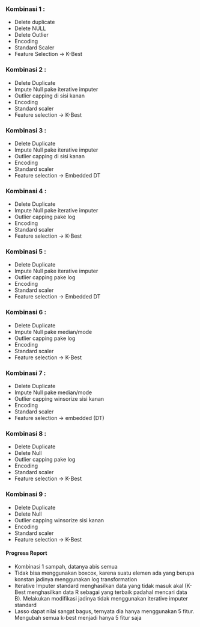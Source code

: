 ### Kombinasi 1 : 
* Delete duplicate
* Delete NULL
* Delete Outlier
* Encoding 
* Standard Scaler
* Feature Selection -> K-Best

### Kombinasi 2 :
* Delete Duplicate
* Impute Null pake iterative imputer
* Outlier capping di sisi kanan
* Encoding 
* Standard scaler
* Feature selection -> K-Best

### Kombinasi 3 :
* Delete Duplicate
* Impute Null pake iterative imputer
* Outlier capping di sisi kanan
* Encoding 
* Standard scaler
* Feature selection -> Embedded DT

### Kombinasi 4 :
* Delete Duplicate
* Impute Null pake iterative imputer
* Outlier capping pake log
* Encoding 
* Standard scaler
* Feature selection -> K-Best

### Kombinasi 5 :
* Delete Duplicate
* Impute Null pake iterative imputer
* Outlier capping pake log
* Encoding 
* Standard scaler
* Feature selection -> Embedded DT

### Kombinasi 6 :
* Delete Duplicate
* Impute Null pake median/mode
* Outlier capping pake log
* Encoding 
* Standard scaler
* Feature selection -> K-Best

### Kombinasi 7 :
* Delete Duplicate
* Impute Null pake median/mode
* Outlier capping winsorize sisi kanan
* Encoding 
* Standard scaler
* Feature selection -> embedded (DT)

### Kombinasi 8 :
* Delete Duplicate
* Delete Null
* Outlier capping pake log
* Encoding 
* Standard scaler
* Feature selection -> K-Best

### Kombinasi 9 :
* Delete Duplicate
* Delete Null
* Outlier capping winsorize sisi kanan
* Encoding 
* Standard scaler
* Feature selection -> K-Best

#### Progress Report
* Kombinasi 1 sampah, datanya abis semua
* Tidak bisa menggunakan boxcox, karena suatu elemen ada yang berupa konstan jadinya menggunakan log transformation
* Iterative Imputer standard menghasilkan data yang tidak masuk akal (K-Best menghasilkan data R sebagai yang terbaik padahal mencari data B). Melakukan modifikasi jadinya tidak menggunakan iterative imputer standard
* Lasso dapat nilai sangat bagus, ternyata dia hanya menggunakan 5 fitur. Mengubah semua k-best menjadi hanya 5 fitur saja